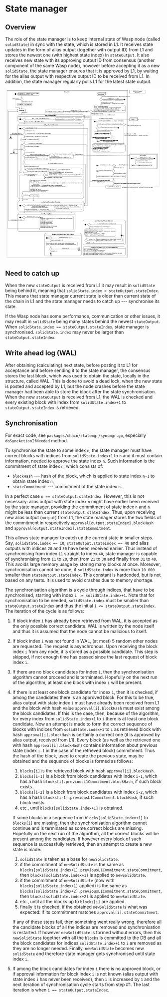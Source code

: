 # State manager

## Overview

The role of the state manager is to keep internal state of Wasp node (called `solidState`) in sync with the state, which is stored in L1. It receives state updates in the form of alias output (together with output ID) from L1 and stores the newest one (with highest state index) in `stateOutput`. It also receives new state with its approving output ID from consensus (another component of the same Wasp node), however before accepting it as a new `solidState`, the state manager ensures that it is approved by L1, by waiting for the alias output with respective output ID to be received from L1. In addition, the state manager regularly polls L1 for the latest state output.

![State manager diagram](statemgr_diagram.png)

## Need to catch up

When the new `stateOutput` is received from L1 it may result in `solidState` being behind it, meaning that `solidState.index < stateOutput.stateIndex`. This means that state manager current state is older than current state of the chain in L1 and the state manager needs to catch up --- synchronise its state.

If the Wasp node has some performance, communication or other issues, it may result in `solidState` being many states behind the newest `stateOutput`. When `solidState.index == stateOutput.stateIndex`, state manager is synchronised.  `solidState.index` may never be larger than `stateOutput.stateIndex`.

## Write ahead log (WAL)

After obtaining (calculating) next state, before posting it to L1 for acceptance and before sending it to the state manager, the consensus stores the last block, which was used to obtain the state, locally in the structure, called WAL. This is done to avoid a dead lock, when the new state is posted and accepted by L1, but the node crashes before the state manager had been able to store the block after the state synchronisation. When the new `stateOutput` is received from L1, the WAL is checked and every existing block with index from `solidState.index+1` to `stateOutput.stateIndex` is retrieved.

## Synchronisation

For exact code, see `packages/chain/statemgr/syncmgr.go`, especially `doSyncActionIfNeeded` method.

To synchronise the state to some index `n`, the state manager must have correct blocks with indices from `solidState.index+1` to `n` and it must contain information, needed to approve the state index `n`. Such information is the commitment of state index `n`, which consists of:
* `blockHash` --- hash of the block, which is applied to state index `n-1` to obtain state index `n`;
* `stateCommitment` --- commitment of the state index `n`.

In a perfect case `n == stateOutput.stateIndex`. However, this is not necessary: alias output with state index `n` might have earlier been received by the state manager, providing the commitment of state index `n` and `n` might be less than current `stateOutput.stateIndex`. Thus, upon receiving new alias output (`output`) from L1, the state manager stores the two fields of the commitment in respectively `approval[output.stateIndex].blockHash` and `approval[output.stateIndex].stateCommitment`.

This allows state manager to catch up the current state in smaller steps. Say, `solidState.index == 10`, `stateOutput.stateIndex == 40` and alias outputs with indices `20` and `30` have been received earlier. Thus instead of synchronising from index `11` straight to index `40`, state manager is capable of synchronising from `11` to `20`, then from `21` to `30` and finally from `31` to `40`. This avoids large memory usage by storing many blocks at once. Moreover, synchronisation cannot be done, if `solidState.index` is more than `10 000` smaller than `stateOutput.stateIndex`. This constant is hardcoded, but is not based on any tests. It is used to avoid crashes due to memory shortage.

The synchronisation algorithm is a cycle through indices, that have to be synchronised, starting with index `i := solidState.index+1`. Note that for synchronisation to be needed, `solidState.index` must be smaller than `stateOutput.stateIndex` and thus the initial `i <= stateOutput.stateIndex`. The iteration of the cycle is as follows:
1.  If block index `i` has already been retrieved from WAL, it is accepted as the only possible correct candidate. WAL is written by the node itself and thus it is assumed that the node cannot be malicious to itself.
1.  If block index `i` was not found in WAL, (at most) 5 random other nodes are requested. The request is asynchronous. Upon receiving the block index `i` from any node, it is stored as a possible candidate. This step is skipped, if not enough time has passed since the last request of block index `i`.
1.  If there are no block candidates for index `i`, then the synchronisation algorithm cannot proceed and is terminated. Hopefully on the next run of the algorithm, at least one block with index `i` will be present.
1.  If there is at least one block candidate for index `i`, then it is checked, if among the candidates there is an approved block. For this to be true, alias output with state index `i` must have already been received from L1 and the block with hash value `approval[i].blockHash` must exist among the block candidates. If this is the case, then, because of the algorithm, for every index from `solidState.index+1` to `i` there is at least one block candidate. Now an attempt is made to form the correct sequence of blocks with indices from `solidState.index+1` to `i` as retrieved block with hash `approval[i].blockHash` is certainly a correct one (it is approved by alias output, received from L1). Every block (as well as the retrieved one with hash `approval[i].blockHash`) contains information about previous state (index `i-1` in the case of the retrieved block) commitment. Thus the hash of the block, used to create the previous state, may be obtained and the sequence of blocks is formed as follows:

    1.  `blocks[i]` is the retrieved block with hash `approval[i].blockHash`.
    2.  `blocks[i-1]` is a block from block candidates with index `i-1`, which has a hash `blocks[i].previousL1Commitment.blockHash`, if such block exists.
    3.  `blocks[i-2]` is a block from block candidates with index `i-2`, which has a hash `blocks[i-1].previousL1Commitment.blockHash`, if such block exists.
    4.  etc., until `blocks[solidState.index+1]` is obtained.

    If some blocks in a sequence from `blocks[solidState.index+1]` to `blocks[i]` are missing, then the synchronisation algorithm cannot continue and is terminated as some correct blocks are missing. Hopefully on the next run of the algorithm, all the correct blocks will be present among the candidates. If however every block of such sequence is successfully retrieved, then an attempt to create a new state is made:
    1.  `solidState` is taken as a base for `newSolidState`.
    1.  if the commitment of `newSolidState` is the same as `blocks[solidState.index+1].previousL1Commitment.stateCommitment`, then `blocks[solidState.index+1]` is applied to `newSolidState`.
    1.  if the commitment of `newSolidState` (now with `blocks[solidState.index+1]` applied) is the same as `blocks[solidState.index+2].previousL1Commitment.stateCommitment`, then `blocks[solidState.index+2]` is applied to `newSolidState`.
    1.  etc., until all the blocks up to `blocks[i]` are applied.
    1.  finally it is checked, if the obtained `newSolidState` is what was expected: if its commitment matches `approval[i].stateCommitment`.

    If any of these steps fail, then something went really wrong, therefore all the candidate blocks of all the indices are removed and synchronisation is restarted. If however `newSolidState` is formed without errors, then this `newSolidState` together with all the `blocks` is committed to the DB and all the block candidates for indices `solidState.index+1` to `i` are removed as they are no longer needed. Finally, `newSolidState` becomes new `solidState` and therefore state manager gets synchronised until state index `i`.

1.  If among the block candidates for index `i` there is no approved block, or if approval information for block index `i` is not known (alias output with state index `i` has never been received), then `i` is increased by `1` and the next iteration of synchronisation cycle starts from step #1. The last iteration is when `i == stateOutput.stateIndex`.
